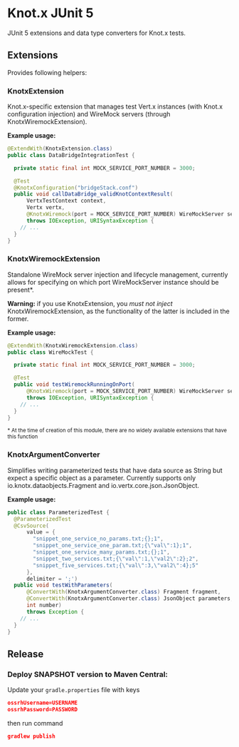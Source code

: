 # Knot.x JUnit 5
JUnit 5 extensions and data type converters for Knot.x tests.

## Extensions
Provides following helpers:

### KnotxExtension

Knot.x-specific extension that manages test Vert.x instances (with Knot.x configuration injection) and WireMock servers (through KnotxWiremockExtension).

**Example usage:**

```java
@ExtendWith(KnotxExtension.class)
public class DataBridgeIntegrationTest {

  private static final int MOCK_SERVICE_PORT_NUMBER = 3000;

  @Test
  @KnotxConfiguration("bridgeStack.conf")
  public void callDataBridge_validKnotContextResult(
      VertxTestContext context,
      Vertx vertx,
      @KnotxWiremock(port = MOCK_SERVICE_PORT_NUMBER) WireMockServer server)
      throws IOException, URISyntaxException {
    // ...
  }
}
```

### KnotxWiremockExtension

Standalone WireMock server injection and lifecycle management, currently allows for specifying on which port WireMockServer instance should be present*.

**Warning:** if you use KnotxExtension, you *must not inject* KnotxWiremockExtension, as the functionality of the latter is included in the former.

**Example usage:**

```java
@ExtendWith(KnotxWiremockExtension.class)
public class WireMockTest {

  private static final int MOCK_SERVICE_PORT_NUMBER = 3000;

  @Test
  public void testWiremockRunningOnPort(
      @KnotxWiremock(port = MOCK_SERVICE_PORT_NUMBER) WireMockServer server)
      throws IOException, URISyntaxException {
    // ...
  }
}
```

<sub>* At the time of creation of this module, there are no widely available extensions that have this function</sub>

### KnotxArgumentConverter

Simplifies writing parameterized tests that have data source as String but expect a specific object as a parameter. Currently supports only io.knotx.dataobjects.Fragment and io.vertx.core.json.JsonObject.

**Example usage:**

```java
public class ParameterizedTest {
  @ParameterizedTest
  @CsvSource(
      value = {
        "snippet_one_service_no_params.txt;{};1",
        "snippet_one_service_one_param.txt;{\"val\":1};1",
        "snippet_one_service_many_params.txt;{};1",
        "snippet_two_services.txt;{\"val\":1,\"val2\":2};2",
        "snippet_five_services.txt;{\"val\":3,\"val2\":4};5"
      },
      delimiter = ';')
  public void testWithParameters(
      @ConvertWith(KnotxArgumentConverter.class) Fragment fragment,
      @ConvertWith(KnotxArgumentConverter.class) JsonObject parameters,
      int number)
      throws Exception {
    // ...
  }
}
```

## Release

### Deploy SNAPSHOT version to Maven Central:
Update your `gradle.properties` file with keys
```json
ossrhUsername=USERNAME
ossrhPassword=PASSWORD
```

then run command
```json
gradlew publish
```
